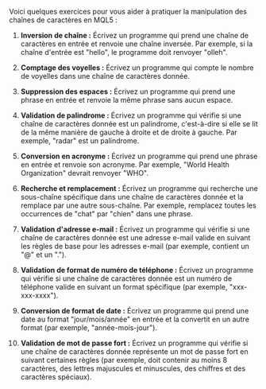 Voici quelques exercices pour vous aider à pratiquer la manipulation des chaînes de caractères en MQL5 :

1. **Inversion de chaîne :**
   Écrivez un programme qui prend une chaîne de caractères en entrée et renvoie une chaîne inversée. Par exemple, si la chaîne d'entrée est "hello", le programme doit renvoyer "olleh".

2. **Comptage des voyelles :**
   Écrivez un programme qui compte le nombre de voyelles dans une chaîne de caractères donnée.

3. **Suppression des espaces :**
   Écrivez un programme qui prend une phrase en entrée et renvoie la même phrase sans aucun espace.

4. **Validation de palindrome :**
   Écrivez un programme qui vérifie si une chaîne de caractères donnée est un palindrome, c'est-à-dire si elle se lit de la même manière de gauche à droite et de droite à gauche. Par exemple, "radar" est un palindrome.

5. **Conversion en acronyme :**
   Écrivez un programme qui prend une phrase en entrée et renvoie son acronyme. Par exemple, "World Health Organization" devrait renvoyer "WHO".

6. **Recherche et remplacement :**
   Écrivez un programme qui recherche une sous-chaîne spécifique dans une chaîne de caractères donnée et la remplace par une autre sous-chaîne. Par exemple, remplacez toutes les occurrences de "chat" par "chien" dans une phrase.

7. **Validation d'adresse e-mail :**
   Écrivez un programme qui vérifie si une chaîne de caractères donnée est une adresse e-mail valide en suivant les règles de base pour les adresses e-mail (par exemple, contient un "@" et un ".").

8. **Validation de format de numéro de téléphone :**
   Écrivez un programme qui vérifie si une chaîne de caractères donnée est un numéro de téléphone valide en suivant un format spécifique (par exemple, "xxx-xxx-xxxx").

9. **Conversion de format de date :**
   Écrivez un programme qui prend une date au format "jour/mois/année" en entrée et la convertit en un autre format (par exemple, "année-mois-jour").

10. **Validation de mot de passe fort :**
    Écrivez un programme qui vérifie si une chaîne de caractères donnée représente un mot de passe fort en suivant certaines règles (par exemple, doit contenir au moins 8 caractères, des lettres majuscules et minuscules, des chiffres et des caractères spéciaux).

